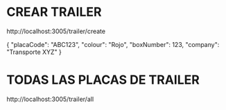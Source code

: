 # CREAR TRAILER

http://localhost:3005/trailer/create

{
  "placaCode": "ABC123",
  "colour": "Rojo",
  "boxNumber": 123,
  "company": "Transporte XYZ"
}

# TODAS LAS PLACAS DE TRAILER

http://localhost:3005/trailer/all

